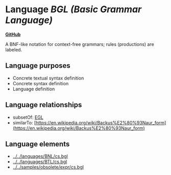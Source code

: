 # Language _BGL (Basic Grammar Language)_
**[GitHub](https://github.com/softlang/yas/blob/master/languages/BGL)**

A BNF-like notation for context-free grammars; rules (productions) are labeled.

## Language purposes
* Concrete textual syntax definition
* Concrete syntax definition
* Language definition

## Language relationships
* subsetOf: [EGL](http://softlang.github.io/yas/languages/EGL.html)
* similarTo: [https://en.wikipedia.org/wiki/Backus%E2%80%93Naur_form](https://en.wikipedia.org/wiki/Backus%E2%80%93Naur_form)

## Language elements
* [../../languages/BNL/cs.bgl](docs/files/languages-BNL-cs.bgl.md)
* [../../languages/BTL/cs.bgl](docs/files/languages-BTL-cs.bgl.md)
* [../../samples/obsolete/expr/cs.bgl](docs/files/samples-obsolete-expr-cs.bgl.md)
